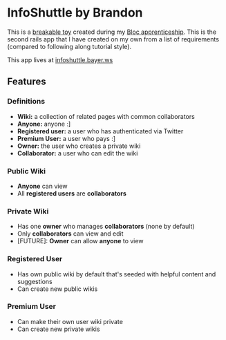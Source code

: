 # InfoShuttle by Brandon

This is a [breakable toy](http://chimera.labs.oreilly.com/books/1234000001813/ch05.html#breakable_toys) created during my [Bloc apprenticeship](http://bloc.io). This is the second rails app that I have created on my own from a list of requirements (compared to following along tutorial style).

This app lives at [infoshuttle.bayer.ws](http://infoshuttle.bayer.ws)

## Features

### Definitions

* **Wiki:** a collection of related pages with common collaborators
* **Anyone:** anyone :]
* **Registered user:** a user who has authenticated via Twitter
* **Premium User:** a user who pays :]
* **Owner:** the user who creates a private wiki
* **Collaborator:** a user who can edit the wiki

### Public Wiki

* **Anyone** can view
* All **registered users** are **collaborators**

### Private Wiki

* Has one **owner** who manages **collaborators** (none by default)
* Only **collaborators** can view and edit
* [FUTURE]: **Owner** can allow **anyone** to view

### Registered User

* Has own public wiki by default that's seeded with helpful content and suggestions
* Can create new public wikis

### Premium User

* Can make their own user wiki private
* Can create new private wikis
